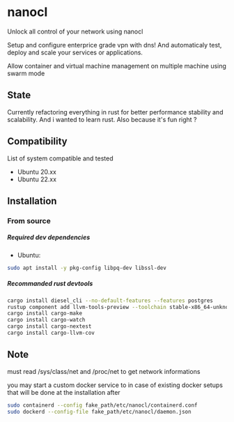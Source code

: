 # nanocl
Unlock all control of your network using nanocl

Setup and configure enterprice grade vpn with dns!
And automaticaly test, deploy and scale your services or applications.

Allow container and virtual machine management on multiple machine using swarm mode

## State

Currently refactoring everything in rust for better performance stability and scalability.
And i wanted to learn rust.
Also because it's fun right ?

## Compatibility

List of system compatible and tested
- Ubuntu 20.xx
- Ubuntu 22.xx

## Installation

### From source

##### Required dev dependencies
- Ubuntu:
```sh
sudo apt install -y pkg-config libpq-dev libssl-dev
```


##### Recommanded rust devtools
```sh
cargo install diesel_cli --no-default-features --features postgres
rustup component add llvm-tools-preview --toolchain stable-x86_64-unknown-linux-gnu
cargo install cargo-make
cargo install cargo-watch
cargo install cargo-nextest
cargo install cargo-llvm-cov
```

## Note

must read /sys/class/net and /proc/net to get network informations

you may start a custom docker service to in case of existing docker setups
that will be done at the installation after

```sh
sudo containerd --config fake_path/etc/nanocl/containerd.conf
sudo dockerd --config-file fake_path/etc/nanocl/daemon.json
```
